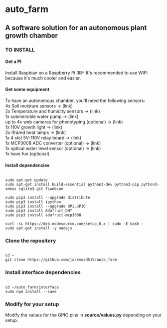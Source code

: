 # auto_farm

## A software solution for an autonomous plant growth chamber

### TO INSTALL

#### Get a PI
Install Raspbian on a Raspberry Pi 3B^. It's recommended to use WIFI because it's much cooler and easier.

#### Get some equipment
To have an autonomous chamber, you'll need the following sensors: <br/>
4x Soil moisture sensors -> (link) <br/>
2x Temperature and humidity sensors -> (link) <br/>
1x submersible water pump -> (link) <br/>
up to 4x web cameras for phenotyping (optional) -> (link) <br/>
1x 110V growth light -> (link) <br/>
2x Ifrared heat lamps -> (link) <br/>
1x 4 slot 5V-110V relay board -> (link) <br/>
1x MCP3008 ADC converter (optional) -> (link) <br/>
1x optical water level sensor (optional) -> (link) <br/>
1x have fun (optional) <br/> 

#### Install dependencies
``` 

sudo apt-get update
sudo apt-get install build-essential python3-dev python3-pip python3-smbus sqlite3 git fswebcam

sudo pip3 install --upgrade distribute
sudo pip3 install ipython
sudo pip3 install --upgrade RPi.GPIO
sudo pip3 install Adafruit_DHT
sudo pip3 install adafruit-mcp3008

curl -sL https://deb.nodesource.com/setup_8.x | sudo -E bash -
sudo apt-get install -y nodejs

```

### Clone the repository
```

cd ~
git clone https://github.com/jackmead515/auto_farm

```

### Install interface dependencies
```

cd ~/auto_farm/interface
sudo npm install --save

```

### Modify for your setup
Modify the values for the GPIO pins in **source/values.py** depending on your setup.
